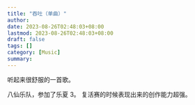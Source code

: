 ```yaml
---
title: "吞吐（单曲）"
author:
date: 2023-08-26T02:48:03+08:00
lastmod: 2023-08-26T02:48:03+08:00
draft: false
tags: []
category: [Music]
summary: 
---
```


听起来很舒服的一首歌。

八仙乐队，参加了乐夏 3。 复活赛的时候表现出来的创作能力超强。

